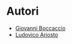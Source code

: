# Autori
- [Giovanni Boccaccio](./Giovanni%20Boccaccio/Giovanni%20Boccaccio.md)
- [Ludovico Ariosto](./Ludovico%20Ariosto/Ludovico%20Ariosto.md)
